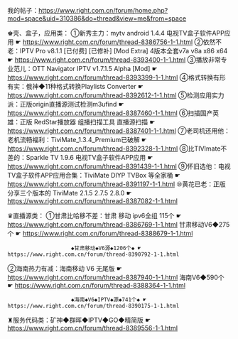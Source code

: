 我的帖子：https://www.right.com.cn/forum/home.php?mod=space&uid=310386&do=thread&view=me&from=space

♚壳、盒子，应用类：
①新秀主力：mytv android 1.4.4 电视TV盒子软件APP应用 ☛ https://www.right.com.cn/forum/thread-8386756-1-1.html
②依然不老：IPTV Pro v8.1.1 [已付费] [已修补] [Mod Extra] 4版本全套v7a v8a x86 x64 ☛ https://www.right.com.cn/forum/thread-8393400-1-1.html
③播放非常专业范儿：OTT Navigator IPTV v1.7.1.5 Alpha [Mod] ☛ https://www.right.com.cn/forum/thread-8393399-1-1.html
④格式转换有形有实：俄神◆11种格式转换Playlists Converter ☛ https://www.right.com.cn/forum/thread-8392612-1-1.html
⑤检测应用实力派：正版origin直播源测试检测m3ufind ☛ https://www.right.com.cn/forum/thread-8387460-1-1.html
⑥扫描国产英雄：正版 RedStar播放器 组播扫描工具 直播源扫描 ☛ https://www.right.com.cn/forum/thread-8387401-1-1.html
⑦老司机还用他：老机流畅福利：TiviMate_1.3.4_Premium已破解 ☛ https://www.right.com.cn/forum/thread-8392328-1-1.html
⑧比TIVImate不差的：Sparkle TV 1.9.6 电视TV盒子软件APP应用 ☛ https://www.right.com.cn/forum/thread-8391439-1-1.html
⑨怀旧选他：电视TV盒子软件APP应用合集：TiviMate DIYP TVBox 等全家桶 ☛ https://www.right.com.cn/forum/thread-8391197-1-1.html
⑩黄花已老：正版 分享三个版本的 TiviMate 2.1.5 2.7.5 2.8.0 ☛ https://www.right.com.cn/forum/thread-8387082-1-1.html

♛直播源类：
①甘肃比哈移不差：甘肃 移动 ipv6全组 115个 ☛ https://www.right.com.cn/forum/thread-8386769-1-1.html
                          甘肃移动V6◆275个 ☛ https://www.right.com.cn/forum/thread-8388679-1-1.html

                        ◆甘肃移动◆V6源◆1206个◆ ☛ https://www.right.com.cn/forum/thread-8390792-1-1.html

②海南热力有减：海南移动 V6 无尾版 ☛ https://www.right.com.cn/forum/thread-8387940-1-1.html
                       海南V6◆590个 ☛ https://www.right.com.cn/forum/thread-8388364-1-1.html

                        ◆海南◆V6◆IPTV◆源◆741个◆ ☛  https://www.right.com.cn/forum/thread-8390175-1-1.html

♜服务代码类：矿神◆群晖◆IPTV◆GO◆精简版 ☛ https://www.right.com.cn/forum/thread-8389556-1-1.html
